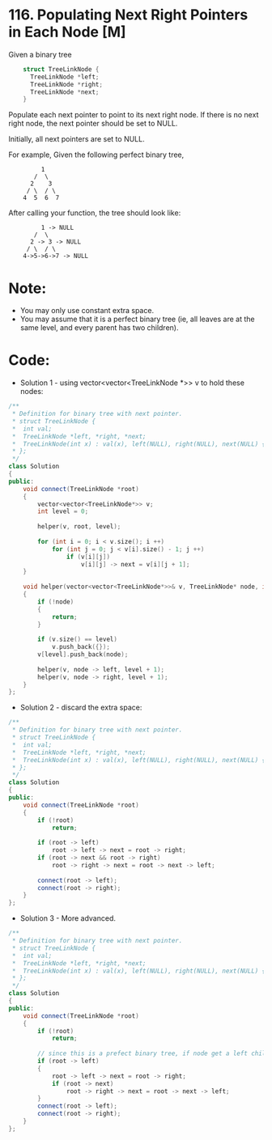 # 116. Populating Next Right Pointers in Each Node [M]
Given a binary tree
```c++
    struct TreeLinkNode {
      TreeLinkNode *left;
      TreeLinkNode *right;
      TreeLinkNode *next;
    }
```
Populate each next pointer to point to its next right node. If there is no next right node, the next pointer should be set to NULL.

Initially, all next pointers are set to NULL.

For example,
Given the following perfect binary tree,
```
         1
       /  \
      2    3
     / \  / \
    4  5  6  7
```
After calling your function, the tree should look like:
```
         1 -> NULL
       /  \
      2 -> 3 -> NULL
     / \  / \
    4->5->6->7 -> NULL
```

# Note:

- You may only use constant extra space.
- You may assume that it is a perfect binary tree (ie, all leaves are at the same level, and every parent has two children).

# Code:
- Solution 1 - using vector<vector<TreeLinkNode *>> v to hold these nodes:
```c++
/**
 * Definition for binary tree with next pointer.
 * struct TreeLinkNode {
 *  int val;
 *  TreeLinkNode *left, *right, *next;
 *  TreeLinkNode(int x) : val(x), left(NULL), right(NULL), next(NULL) {}
 * };
 */
class Solution 
{
public:
    void connect(TreeLinkNode *root) 
    {
        vector<vector<TreeLinkNode*>> v;
        int level = 0;
        
        helper(v, root, level);
        
        for (int i = 0; i < v.size(); i ++)
            for (int j = 0; j < v[i].size() - 1; j ++)
                if (v[i][j])
                    v[i][j] -> next = v[i][j + 1];
    }
    
    void helper(vector<vector<TreeLinkNode*>>& v, TreeLinkNode* node, int level)
    {
        if (!node)
        {
            return;
        }
        
        if (v.size() == level)
            v.push_back({});
        v[level].push_back(node);
        
        helper(v, node -> left, level + 1);
        helper(v, node -> right, level + 1);
    }
};
```

- Solution 2 - discard the extra space:
```c++
/**
 * Definition for binary tree with next pointer.
 * struct TreeLinkNode {
 *  int val;
 *  TreeLinkNode *left, *right, *next;
 *  TreeLinkNode(int x) : val(x), left(NULL), right(NULL), next(NULL) {}
 * };
 */
class Solution 
{
public:
    void connect(TreeLinkNode *root) 
    {
        if (!root)
            return;
        
        if (root -> left)
            root -> left -> next = root -> right;
        if (root -> next && root -> right)
            root -> right -> next = root -> next -> left;
        
        connect(root -> left);
        connect(root -> right);
    }
};
```

- Solution 3 - More advanced.
```c++
/**
 * Definition for binary tree with next pointer.
 * struct TreeLinkNode {
 *  int val;
 *  TreeLinkNode *left, *right, *next;
 *  TreeLinkNode(int x) : val(x), left(NULL), right(NULL), next(NULL) {}
 * };
 */
class Solution 
{
public:
    void connect(TreeLinkNode *root) 
    {
        if (!root)
            return;
        
        // since this is a prefect binary tree, if node get a left child, the node must has a right child. 
        if (root -> left)
        {
            root -> left -> next = root -> right;
            if (root -> next)
                root -> right -> next = root -> next -> left;
        }
        connect(root -> left);
        connect(root -> right);
    }
};
```
